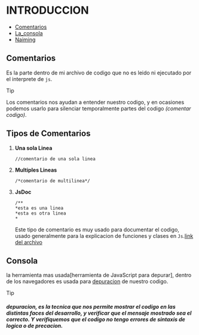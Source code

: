 # INTRODUCCION
- [Comentarios](#comentarios) 
- [La_consola](#La_Consola) 
- [Naiming](#Naiming) 
  
## Comentarios
Es la parte dentro de mi archivo de codigo que no es leido ni ejecutado por el interprete de `js`.
> [!TIP]
> Los comentarios nos ayudan a entender nuestro codigo, y en ocasiones podemos usarlo para silenciar temporalmente partes del codigo *(comentar codigo)*.

## Tipos de Comentarios
1. **Una sola Linea**
   ```
   //comentario de una sola linea
   ```
2. **Multiples Lineas**
   ```
   /*comentario de multilinea*/
   ```
3. **JsDoc**
   ```
   /**
   *esta es una linea
   *esta es otra linea
   *
   ```
   Este tipo de comentario es muy usado para documentar el codigo, usado generalmente para la explicacion de funciones y clases en `Js`.[link del archivo](comentarios.js)

## Consola
   la herramienta mas usada[herramienta de JavaScript para depurar], dentro de los navegadores es usada para [depuracion](#depuracion) de nuestro codigo.

   > [!TIP]
   > ##### depuracion, es la tecnica que nos permite mostrar el codigo en las distintas faces del desarrollo, y verificar que el mensaje mostrado sea el correcto. Y verifiquemos que el codigo no tengo errores de sintaxis de logica o de precacion.
   